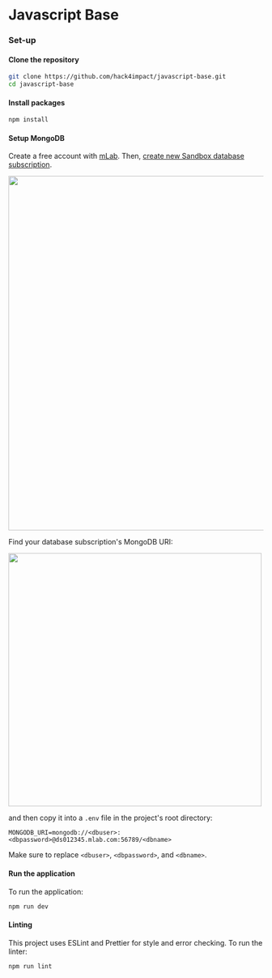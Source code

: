# Javascript Base

### Set-up
#### Clone the repository
```sh
git clone https://github.com/hack4impact/javascript-base.git
cd javascript-base
```

#### Install packages
```sh
npm install
```

#### Setup MongoDB

Create a free account with [mLab](https://mlab.com/). Then, [create new Sandbox database subscription](https://mlab.com/create/wizard). 

<img src="https://docs.mlab.com/assets/screenshot-createwizard.png" width="700" />

Find your database subscription's MongoDB URI:

<img src="https://docs.mlab.com/assets/screenshot-connectinfo.png" width="500" />

and then copy it into a `.env` file in the project's root directory:

```
MONGODB_URI=mongodb://<dbuser>:<dbpassword>@ds012345.mlab.com:56789/<dbname>
```

Make sure to replace `<dbuser>`, `<dbpassword>`, and `<dbname>`.

#### Run the application
To run the application:
```sh
npm run dev
```

#### Linting
This project uses ESLint and Prettier for style and error checking. To run the linter:
```sh
npm run lint
```
